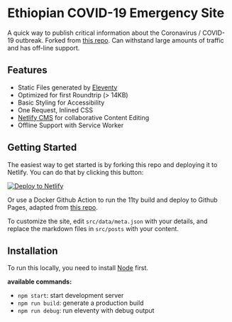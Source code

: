 # Ethiopian COVID-19 Emergency Site

A quick way to publish critical information about the Coronavirus / COVID-19 outbreak. Forked from [this repo](https://github.com/maxboeck/emergency-site). Can withstand large amounts of traffic and has off-line support.

## Features

* Static Files generated by [Eleventy](https://11ty.dev)
* Optimized for first Roundtrip (> 14KB)
* Basic Styling for Accessibility
* One Request, Inlined CSS
* [Netlify CMS](https://www.netlifycms.org/) for collaborative Content Editing
* Offline Support with Service Worker

## Getting Started

The easiest way to get started is by forking this repo and deploying it to Netlify. You can do that by clicking this button:  

[![Deploy to Netlify](https://www.netlify.com/img/deploy/button.svg)](https://app.netlify.com/start/deploy?repository=https://github.com/babraham123/emergency-site) 

Or use a Docker Github Action to run the 11ty build and deploy to Github Pages, adapted from [this repo](https://github.com/TartanLlama/actions-eleventy/).

To customize the site, edit `src/data/meta.json` with your details, and replace the markdown files in `src/posts` with your content.

## Installation

To run this locally, you need to install [Node](https://nodejs.org/en/) first.

**available commands:**

* `npm start`: start development server
* `npm run build`: generate a production build
* `npm run debug`: run eleventy with debug output
